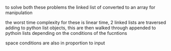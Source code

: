 to solve both these problems the linked list of converted to an array for manipulation

the worst time complexity for these is linear time, 2 linked lists are traversed adding to python list objects, this are then walked through appended to pythoin lists depending on the conditions of the fucntions

space conditions are also in proportion to input